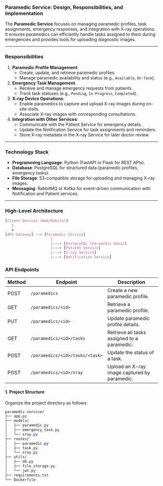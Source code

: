 ### **Paramedic Service: Design, Responsibilities, and Implementation**

The **Paramedic Service** focuses on managing paramedic profiles, task assignments, emergency responses, and integration with X-ray operations. It ensures paramedics can efficiently handle tasks assigned to them during emergencies and provides tools for uploading diagnostic images.

---
### **Responsibilities**
1. **Paramedic Profile Management**:
    - Create, update, and retrieve paramedic profiles.
    - Manage paramedic availability and status (e.g., `Available`, `On-Task`).
2. **Emergency Task Management**:
    - Receive and manage emergency requests from patients.
    - Track task statuses (e.g., `Pending`, `In-Progress`, `Completed`).
3. **X-ray Device Operations**:
    - Enable paramedics to capture and upload X-ray images during on-site visits.
    - Associate X-ray images with corresponding consultations.
4. **Integration with Other Services**:
    - Communicate with the Patient Service for emergency details.
    - Update the Notification Service for task assignments and reminders.
    - Store X-ray metadata in the X-ray Service for later doctor review.
---
### **Technology Stack**
- **Programming Language**: Python (FastAPI or Flask for REST APIs).
- **Database**: PostgreSQL for structured data (paramedic profiles, emergency tasks).
- **File Storage**: S3-compatible storage for uploading and managing X-ray images.
- **Messaging**: RabbitMQ or Kafka for event-driven communication with Notification and Patient services.
---
### **High-Level Architecture**
```css
[Client Devices (Web/Mobile)]
   |
   v
[API Gateway] --> [Paramedic Service]
                     |
                     |---> [PostgreSQL (Paramedic Data)]
                     |---> [Patient Service]
                     |---> [X-ray Service]
                     |---> [Notification Service]
```

### **API Endpoints**

|**Method**|**Endpoint**|**Description**|
|---|---|---|
|POST|`/paramedics`|Create a new paramedic profile.|
|GET|`/paramedics/<id>`|Retrieve a paramedic profile.|
|PUT|`/paramedics/<id>`|Update paramedic profile details.|
|GET|`/paramedics/<id>/tasks`|Retrieve all tasks assigned to a paramedic.|
|POST|`/paramedics/<id>/tasks/<task>`|Update the status of a task.|
|POST|`/paramedics/<id>/xray`|Upload an X-ray image captured by paramedic.|
#### **1. Project Structure**

Organize the project directory as follows:
```css
paramedic-service/
├── app.py
├── models/
│   ├── paramedic.py
│   ├── emergency_task.py
│   └── xray.py
├── routes/
│   ├── paramedic.py
│   ├── task.py
│   └── xray.py
├── utils/
│   ├── db.py
│   ├── file_storage.py
│   └── jwt.py
├── requirements.txt
└── Dockerfile
```

